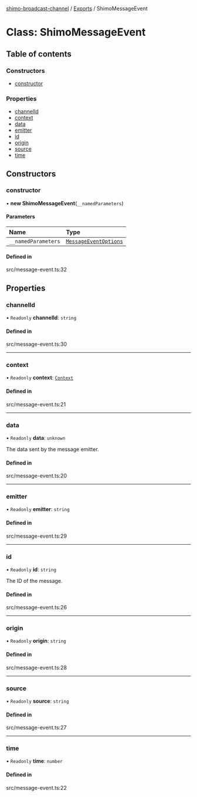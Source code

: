 [shimo-broadcast-channel](../README.md) / [Exports](../modules.md) / ShimoMessageEvent

# Class: ShimoMessageEvent

## Table of contents

### Constructors

- [constructor](ShimoMessageEvent.md#constructor)

### Properties

- [channelId](ShimoMessageEvent.md#channelid)
- [context](ShimoMessageEvent.md#context)
- [data](ShimoMessageEvent.md#data)
- [emitter](ShimoMessageEvent.md#emitter)
- [id](ShimoMessageEvent.md#id)
- [origin](ShimoMessageEvent.md#origin)
- [source](ShimoMessageEvent.md#source)
- [time](ShimoMessageEvent.md#time)

## Constructors

### constructor

• **new ShimoMessageEvent**(`__namedParameters`)

#### Parameters

| Name | Type |
| :------ | :------ |
| `__namedParameters` | [`MessageEventOptions`](../interfaces/MessageEventOptions.md) |

#### Defined in

src/message-event.ts:32

## Properties

### channelId

• `Readonly` **channelId**: `string`

#### Defined in

src/message-event.ts:30

___

### context

• `Readonly` **context**: [`Context`](../interfaces/Context.md)

#### Defined in

src/message-event.ts:21

___

### data

• `Readonly` **data**: `unknown`

The data sent by the message emitter.

#### Defined in

src/message-event.ts:20

___

### emitter

• `Readonly` **emitter**: `string`

#### Defined in

src/message-event.ts:29

___

### id

• `Readonly` **id**: `string`

The ID of the message.

#### Defined in

src/message-event.ts:26

___

### origin

• `Readonly` **origin**: `string`

#### Defined in

src/message-event.ts:28

___

### source

• `Readonly` **source**: `string`

#### Defined in

src/message-event.ts:27

___

### time

• `Readonly` **time**: `number`

#### Defined in

src/message-event.ts:22
